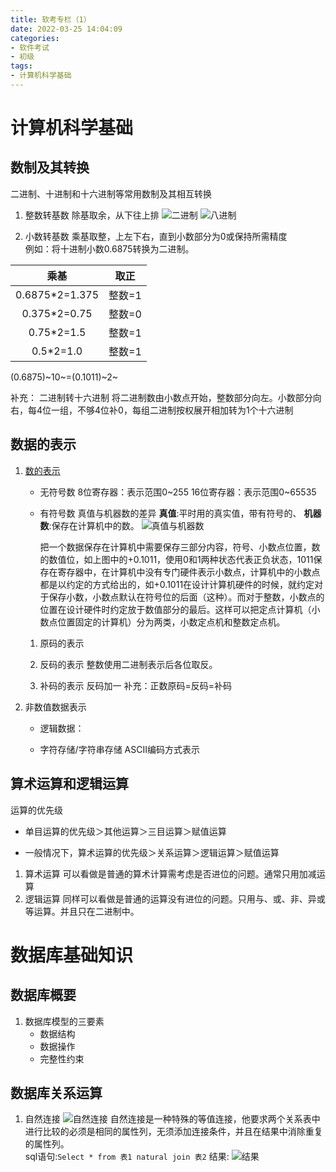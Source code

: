 ```yaml
---
title: 软考专栏（1）
date: 2022-03-25 14:04:09
categories:
- 软件考试
- 初级
tags:
- 计算机科学基础
---
```


# 计算机科学基础
## 数制及其转换
二进制、十进制和十六进制等常用数制及其相互转换
1. 整数转基数
除基取余，从下往上排
![二进制](https://feizhufanfan.oss-cn-hangzhou.aliyuncs.com/blog/20220328114330.png)
![八进制](https://feizhufanfan.oss-cn-hangzhou.aliyuncs.com/blog/20220328114307.png)

2. 小数转基数
乘基取整，上左下右，直到小数部分为0或保持所需精度  
例如：将十进制小数0.6875转换为二进制。  

|乘基|取正|
|:---:|:---:|
|0.6875*2=1.375|整数=1|
|0.375*2=0.75|整数=0|
|0.75*2=1.5|整数=1|
|0.5*2=1.0|整数=1|  

(0.6875)~10~=(0.1011)~2~

补充：
二进制转十六进制
将二进制数由小数点开始，整数部分向左。小数部分向右，每4位一组，不够4位补0，每组二进制按权展开相加转为1个十六进制

## 数据的表示
1. [数的表示](https://blog.csdn.net/b_x_p/article/details/84350273)
    - 无符号数
        8位寄存器：表示范围0~255
        16位寄存器：表示范围0~65535
    - 有符号数
        真值与机器数的差异
        __真值__:平时用的真实值，带有符号的、
        __机器数__:保存在计算机中的数。
        ![真值与机器数](https://feizhufanfan.oss-cn-hangzhou.aliyuncs.com/blog/20220328133008.png)  

        把一个数据保存在计算机中需要保存三部分内容，符号、小数点位置，数的数值位，如上图中的+0.1011，使用0和1两种状态代表正负状态，1011保存在寄存器中，在计算机中没有专门硬件表示小数点，计算机中的小数点都是以约定的方式给出的，如+0.1011在设计计算机硬件的时候，就约定对于保存小数，小数点默认在符号位的后面（这种）。而对于整数，小数点的位置在设计硬件时约定放于数值部分的最后。这样可以把定点计算机（小数点位置固定的计算机）分为两类，小数定点机和整数定点机。

    1. 原码的表示


    2. 反码的表示
        整数使用二进制表示后各位取反。

    3. 补码的表示
        反码加一
    补充：正数原码=反码=补码

2. 非数值数据表示
    - 逻辑数据：

    - 字符存储/字符串存储
        ASCII编码方式表示

## 算术运算和逻辑运算
运算的优先级
- 单目运算的优先级＞其他运算＞三目运算＞赋值运算  

- 一般情况下，算术运算的优先级＞关系运算＞逻辑运算＞赋值运算

1. 算术运算
    可以看做是普通的算术计算需考虑是否进位的问题。通常只用加减运算  
2. 逻辑运算
    同样可以看做是普通的运算没有进位的问题。只用与、或、非、异或等运算。并且只在二进制中。  





# 数据库基础知识
## 数据库概要
1. 数据库模型的三要素
    - 数据结构
    - 数据操作
    - 完整性约束

## 数据库关系运算
1. 自然连接
![自然连接](https://feizhufanfan.oss-cn-hangzhou.aliyuncs.com/blog/20220330101213.png)
自然连接是一种特殊的等值连接，他要求两个关系表中进行比较的必须是相同的属性列，无须添加连接条件，并且在结果中消除重复的属性列。  
sql语句:`Select * from 表1 natural join 表2`
结果:
![结果](https://feizhufanfan.oss-cn-hangzhou.aliyuncs.com/blog/20220330101247.png)



